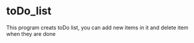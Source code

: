 # toDo_list
This program creats toDo list, you can add new items in it and delete item when they are done 
